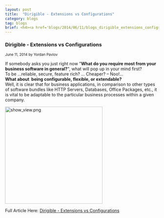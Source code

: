 ```yaml
---
layout: post
title:  "Dirigible - Extensions vs Configurations"
category: blogs
tag: blogs
brief: <h4><a href='blogs/2014/06/11/blogs_dirigible_extensions_configs.html'>Dirigible - Extensions vs Configurations</a></h4> <sub class="post-info">June 11, 2014 by Yordan Pavlov</sub></br> If somebody asks you just right now "<strong>What do you require most from your business software in general?</strong>"...<br>
---
```


### Dirigible - Extensions vs Configurations
		
<sub class="post-info">June 11, 2014 by Yordan Pavlov</sub>
		
If somebody asks you just right now "<strong>What do you require most from your business software in general?</strong>", what will pop up in your mind first?<br>
To be ...reliable, secure, feature rich? ... Cheaper? – Noo!...<br>
<strong>What about&nbsp; being configurable, flexible, or extendable?</strong><br>
Well, it is clear that for business applications, in comparison to other types of
software bundles like HTTP Servers, Databases, Office Packages, etc., it is vital to be adaptable to the particular business processes within a given company.<br>

<a href="http://scn.sap.com/servlet/JiveServlet/downloadImage/38-109082-473124/640-300/_28.png"><img alt="show_view.png" class="jive-image" height="319" src="http://scn.sap.com/servlet/JiveServlet/downloadImage/38-109082-473124/640-300/_28.png"></a><br>




Full Article Here: [Dirigible - Extensions vs Configurations](http://scn.sap.com/community/developer-center/cloud-platform/blog/2014/06/11/dirigible--extensions-vs-configurations)

